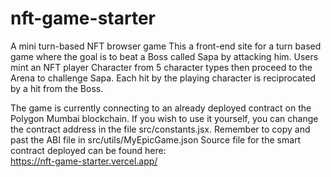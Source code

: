 # nft-game-starter
A mini turn-based NFT browser game
This a front-end site for a turn based game where the goal is to beat a Boss called Sapa by attacking him.
Users mint an NFT player Character from 5 character types then proceed to the Arena to challenge Sapa. 
Each hit by the playing character is reciprocated by a hit from the Boss.

The game is currently connecting to an already deployed contract on the Polygon Mumbai blockchain. 
If you wish to use it yourself, you can change the contract address in the file src/constants.jsx. 
Remember to copy and past the ABI file in src/utils/MyEpicGame.json Source file for the smart contract deployed can be found here: <br>
https://nft-game-starter.vercel.app/
